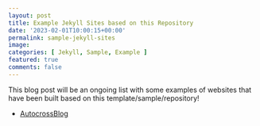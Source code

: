 ```yaml
---
layout: post
title: Example Jekyll Sites based on this Repository
date: '2023-02-01T10:00:15+00:00'
permalink: sample-jekyll-sites
image: 
categories: [ Jekyll, Sample, Example ]
featured: true
comments: false 
---
```

This blog post will be an ongoing list with some examples of websites that have been built based on this template/sample/repository!

- [AutocrossBlog](https://www.autocrossblog.com)
